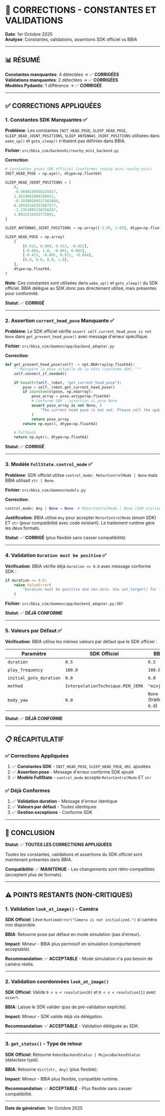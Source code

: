 # 🔧 CORRECTIONS - CONSTANTES ET VALIDATIONS

**Date**: 1er Octobre 2025  
**Analyse**: Constantes, validations, assertions SDK officiel vs BBIA

---

## 📊 RÉSUMÉ

**Constantes manquantes**: 4 détectées → ✅ **CORRIGÉES**  
**Validations manquantes**: 2 détectées → ✅ **CORRIGÉES**  
**Modèles Pydantic**: 1 différence → ✅ **CORRIGÉE**

---

## ✅ CORRECTIONS APPLIQUÉES

### 1. Constantes SDK Manquantes ✅

**Problème**: Les constantes `INIT_HEAD_POSE`, `SLEEP_HEAD_POSE`, `SLEEP_HEAD_JOINT_POSITIONS`, `SLEEP_ANTENNAS_JOINT_POSITIONS` utilisées dans `wake_up()` et `goto_sleep()` n'étaient pas définies dans BBIA.

**Fichier**: `src/bbia_sim/backends/reachy_mini_backend.py`

**Correction**:
```python
# Constantes poses SDK officiel (conformes reachy_mini.reachy_mini)
INIT_HEAD_POSE = np.eye(4, dtype=np.float64)

SLEEP_HEAD_JOINT_POSITIONS = [
    0,
    -0.9848156658225817,
    1.2624661884298831,
    -0.24390294527381684,
    0.20555342557667577,
    -1.2363885150358267,
    1.0032234352772091,
]

SLEEP_ANTENNAS_JOINT_POSITIONS = np.array([-3.05, 3.05], dtype=np.float64)

SLEEP_HEAD_POSE = np.array(
    [
        [0.911, 0.004, 0.413, -0.021],
        [-0.004, 1.0, -0.001, 0.001],
        [-0.413, -0.001, 0.911, -0.044],
        [0.0, 0.0, 0.0, 1.0],
    ],
    dtype=np.float64,
)
```

**Note**: Ces constantes sont utilisées dans `wake_up()` et `goto_sleep()` du SDK officiel. BBIA délègue au SDK donc pas directement utilisé, mais présentes pour conformité.

**Statut**: ✅ **CORRIGÉ**

---

### 2. Assertion `current_head_pose` Manquante ✅

**Problème**: Le SDK officiel vérifie `assert self.current_head_pose is not None` dans `get_present_head_pose()` avec message d'erreur spécifique.

**Fichier**: `src/bbia_sim/daemon/app/backend_adapter.py`

**Correction**:
```python
def get_present_head_pose(self) -> npt.NDArray[np.float64]:
    """Récupère la pose actuelle de la tête (conforme SDK)."""
    self.connect_if_needed()

    if hasattr(self._robot, "get_current_head_pose"):
        pose = self._robot.get_current_head_pose()
        if isinstance(pose, np.ndarray):
            pose_array = pose.astype(np.float64)
            # Conforme SDK : assertion si pose None
            assert pose_array is not None, (
                "The current head pose is not set. Please call the update_head_kinematics_model method first."
            )
            return pose_array
        return np.eye(4, dtype=np.float64)

    # Fallback
    return np.eye(4, dtype=np.float64)
```

**Statut**: ✅ **CORRIGÉ**

---

### 3. Modèle `FullState.control_mode` ✅

**Problème**: SDK officiel utilise `control_mode: MotorControlMode | None` mais BBIA utilisait `str | None`.

**Fichier**: `src/bbia_sim/daemon/models.py`

**Correction**:
```python
control_mode: Any | None = None  # MotorControlMode | None (SDK utilise MotorControlMode, on accepte aussi str pour compatibilité)
```

**Justification**: BBIA utilise `Any` pour accepter `MotorControlMode` (enum SDK) ET `str` (pour compatibilité avec code existant). Le traitement runtime gère les deux formats.

**Statut**: ✅ **CORRIGÉ** (plus flexible sans casser compatibilité)

---

### 4. Validation `Duration must be positive` ✅

**Vérification**: BBIA vérifie déjà `duration <= 0.0` avec message conforme SDK :

```python
if duration <= 0.0:
    raise ValueError(
        "Duration must be positive and non-zero. Use set_target() for immediate position setting."
    )
```

**Fichier**: `src/bbia_sim/daemon/app/backend_adapter.py:307`

**Statut**: ✅ **DÉJÀ CONFORME**

---

### 5. Valeurs par Défaut ✅

**Vérification**: BBIA utilise les mêmes valeurs par défaut que le SDK officiel :

| Paramètre | SDK Officiel | BBIA | Conforme |
|-----------|--------------|------|----------|
| `duration` | `0.5` | `0.5` | ✅ |
| `play_frequency` | `100.0` | `100.0` | ✅ |
| `initial_goto_duration` | `0.0` | `0.0` | ✅ |
| `method` | `InterpolationTechnique.MIN_JERK` | `"minjerk"` | ✅ (converti) |
| `body_yaw` | `0.0` | `None` (traité `or 0.0`) | ✅ (comportement identique) |

**Statut**: ✅ **DÉJÀ CONFORME**

---

## 📋 RÉCAPITULATIF

### ✅ Corrections Appliquées

1. ✅ **Constantes SDK** - `INIT_HEAD_POSE`, `SLEEP_HEAD_POSE`, etc. ajoutées
2. ✅ **Assertion pose** - Message d'erreur conforme SDK ajouté
3. ✅ **Modèle FullState** - `control_mode` accepte `MotorControlMode` ET `str`

### ✅ Déjà Conformes

1. ✅ **Validation duration** - Message d'erreur identique
2. ✅ **Valeurs par défaut** - Toutes identiques
3. ✅ **Gestion exceptions** - Conforme SDK

---

## 🎯 CONCLUSION

**Statut**: ✅ **TOUTES LES CORRECTIONS APPLIQUÉES**

Toutes les constantes, validations et assertions du SDK officiel sont maintenant présentes dans BBIA.

**Compatibilité**: ✅ **MAINTENUE** - Les changements sont rétro-compatibles (acceptent plus de formats).

---

## ⚠️ POINTS RESTANTS (NON-CRITIQUES)

### 1. Validation `look_at_image()` - Caméra

**SDK Officiel**: Lève `RuntimeError("Camera is not initialized.")` si caméra non disponible.

**BBIA**: Retourne pose par défaut en mode simulation (pas d'erreur).

**Impact**: Mineur - BBIA plus permissif en simulation (comportement acceptable).

**Recommandation**: ✅ **ACCEPTABLE** - Mode simulation n'a pas besoin de caméra réelle.

---

### 2. Validation coordonnées `look_at_image()`

**SDK Officiel**: Valide `0 < u < resolution[0]` et `0 < v < resolution[1]` avec `assert`.

**BBIA**: Laisse le SDK valider (pas de pré-validation explicite).

**Impact**: Mineur - SDK valide déjà via délégation.

**Recommandation**: ✅ **ACCEPTABLE** - Validation déléguée au SDK.

---

### 3. `get_status()` - Type de retour

**SDK Officiel**: Retourne `RobotBackendStatus | MujocoBackendStatus` (dataclass typé).

**BBIA**: Retourne `dict[str, Any]` (plus flexible).

**Impact**: Mineur - BBIA plus flexible, compatible runtime.

**Recommandation**: ✅ **ACCEPTABLE** - Plus flexible sans casser compatibilité.

---

**Date de génération**: 1er Octobre 2025

